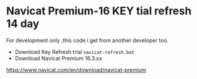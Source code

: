 # Navicat Premium-16 KEY tial refresh 14 day
For development only ,this code i get from another developer too.
 - Download Key Refresh trial 
 ``navicat-refresh.bat``
 - Download Navicat Premium 16.3.xx

https://www.navicat.com/en/download/navicat-premium
